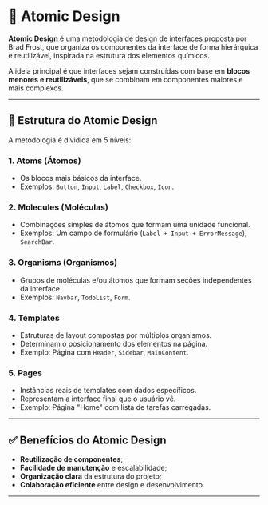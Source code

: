 # 🧪 Atomic Design

**Atomic Design** é uma metodologia de design de interfaces proposta por Brad Frost, que organiza os componentes da interface de forma hierárquica e reutilizável, inspirada na estrutura dos elementos químicos.

A ideia principal é que interfaces sejam construídas com base em **blocos menores e reutilizáveis**, que se combinam em componentes maiores e mais complexos.

---

## 📐 Estrutura do Atomic Design

A metodologia é dividida em 5 níveis:

### 1. **Atoms (Átomos)**
- Os blocos mais básicos da interface.
- Exemplos: `Button`, `Input`, `Label`, `Checkbox`, `Icon`.

### 2. **Molecules (Moléculas)**
- Combinações simples de átomos que formam uma unidade funcional.
- Exemplos: Um campo de formulário (`Label + Input + ErrorMessage`), `SearchBar`.

### 3. **Organisms (Organismos)**
- Grupos de moléculas e/ou átomos que formam seções independentes da interface.
- Exemplos: `Navbar`, `TodoList`, `Form`.

### 4. **Templates**
- Estruturas de layout compostas por múltiplos organismos.
- Determinam o posicionamento dos elementos na página.
- Exemplo: Página com `Header`, `Sidebar`, `MainContent`.

### 5. **Pages**
- Instâncias reais de templates com dados específicos.
- Representam a interface final que o usuário vê.
- Exemplo: Página "Home" com lista de tarefas carregadas.

---

## ✅ Benefícios do Atomic Design

- **Reutilização de componentes**;
- **Facilidade de manutenção** e escalabilidade;
- **Organização clara** da estrutura do projeto;
- **Colaboração eficiente** entre design e desenvolvimento.

---
